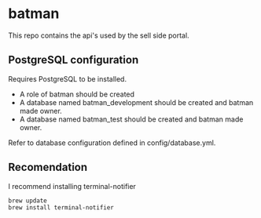 # batman

This repo contains the api's used by the sell side portal.

## PostgreSQL configuration

Requires PostgreSQL to be installed.

- A role of batman should be created
- A database named batman_development should be created and batman made owner.
- A database named batman_test should be created and batman made owner.

Refer to database configuration defined in config/database.yml.


## Recomendation

I recommend installing terminal-notifier

    brew update
    brew install terminal-notifier
